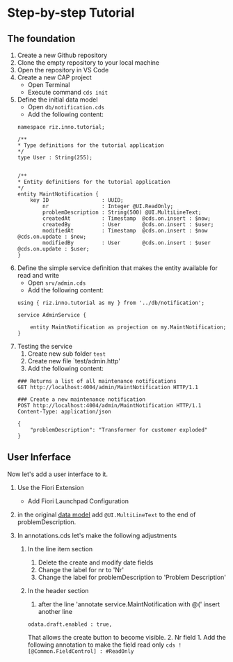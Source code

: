 # Step-by-step Tutorial


## The foundation

1. Create a new Github repository
2. Clone the empty repository to your local machine
3. Open the repository in VS Code
4. Create a new CAP project
    - Open Terminal
    - Execute command `cds init`
5. Define the initial data model
    - Open `db/notification.cds`
    - Add the following content:
    ```cds
    namespace riz.inno.tutorial;

    /**
    * Type definitions for the tutorial application
    */
    type User : String(255);


    /**
    * Entity definitions for the tutorial application
    */
    entity MaintNotification {
        key ID                 : UUID;
            nr                 : Integer @UI.ReadOnly;
            problemDescription : String(500) @UI.MultiLineText;
            createdAt          : Timestamp  @cds.on.insert : $now;
            createdBy          : User       @cds.on.insert : $user;
            modifiedAt         : Timestamp  @cds.on.insert : $now   @cds.on.update : $now;
            modifiedBy         : User       @cds.on.insert : $user  @cds.on.update : $user;
    }

    ```
6. Define the simple service definition that makes the entity available for read and write
    - Open `srv/admin.cds`
    - Add the following content:
    ```cds
    using { riz.inno.tutorial as my } from '../db/notification';

    service AdminService {

        entity MaintNotification as projection on my.MaintNotification;
    }
    ```
7. Testing the service
    1. Create new sub folder `test`
    2. Create new file `test/admin.http'
    3. Add the following content:
    ```http
    ### Returns a list of all maintenance notifications
    GET http://localhost:4004/admin/MaintNotification HTTP/1.1

    ### Create a new maintenance notification
    POST http://localhost:4004/admin/MaintNotification HTTP/1.1
    Content-Type: application/json

    {
        "problemDescription": "Transformer for customer exploded"
    }
    ```

## User Inferface
Now let's add a user interface to it. 

1. Use the Fiori Extension 
    - Add Fiori Launchpad Configuration

2. in the original [data model](./db/notification.cds) add `@UI.MultiLineText` to the end of problemDescription.

3. In annotations.cds let's make the following adjustments

    1. In the line item section
        1. Delete the create and modify date fields
        2. Change the label for nr to 'Nr'
        3. Change the label for problemDescription to 'Problem Description'

    2. In the header section
        1. after the line 'annotate service.MaintNotification with @(' insert another line 
        ```cds
        odata.draft.enabled : true,
        ```
        That allows the create button to become visible.
        2. Nr field
            1. Add the following annotation to make the field read only
            ```cds
                   ![@Common.FieldControl] : #ReadOnly
            ```
            
